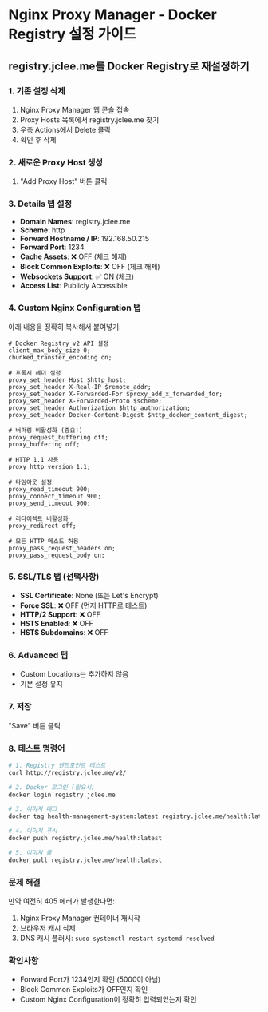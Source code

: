 # Nginx Proxy Manager - Docker Registry 설정 가이드

## registry.jclee.me를 Docker Registry로 재설정하기

### 1. 기존 설정 삭제
1. Nginx Proxy Manager 웹 콘솔 접속
2. Proxy Hosts 목록에서 registry.jclee.me 찾기
3. 우측 Actions에서 Delete 클릭
4. 확인 후 삭제

### 2. 새로운 Proxy Host 생성
1. "Add Proxy Host" 버튼 클릭

### 3. Details 탭 설정
- **Domain Names**: registry.jclee.me
- **Scheme**: http
- **Forward Hostname / IP**: 192.168.50.215
- **Forward Port**: 1234
- **Cache Assets**: ❌ OFF (체크 해제)
- **Block Common Exploits**: ❌ OFF (체크 해제)
- **Websockets Support**: ✅ ON (체크)
- **Access List**: Publicly Accessible

### 4. Custom Nginx Configuration 탭
아래 내용을 정확히 복사해서 붙여넣기:

```nginx
# Docker Registry v2 API 설정
client_max_body_size 0;
chunked_transfer_encoding on;

# 프록시 헤더 설정
proxy_set_header Host $http_host;
proxy_set_header X-Real-IP $remote_addr;
proxy_set_header X-Forwarded-For $proxy_add_x_forwarded_for;
proxy_set_header X-Forwarded-Proto $scheme;
proxy_set_header Authorization $http_authorization;
proxy_set_header Docker-Content-Digest $http_docker_content_digest;

# 버퍼링 비활성화 (중요!)
proxy_request_buffering off;
proxy_buffering off;

# HTTP 1.1 사용
proxy_http_version 1.1;

# 타임아웃 설정
proxy_read_timeout 900;
proxy_connect_timeout 900;
proxy_send_timeout 900;

# 리다이렉트 비활성화
proxy_redirect off;

# 모든 HTTP 메소드 허용
proxy_pass_request_headers on;
proxy_pass_request_body on;
```

### 5. SSL/TLS 탭 (선택사항)
- **SSL Certificate**: None (또는 Let's Encrypt)
- **Force SSL**: ❌ OFF (먼저 HTTP로 테스트)
- **HTTP/2 Support**: ❌ OFF
- **HSTS Enabled**: ❌ OFF
- **HSTS Subdomains**: ❌ OFF

### 6. Advanced 탭
- Custom Locations는 추가하지 않음
- 기본 설정 유지

### 7. 저장
"Save" 버튼 클릭

### 8. 테스트 명령어
```bash
# 1. Registry 엔드포인트 테스트
curl http://registry.jclee.me/v2/

# 2. Docker 로그인 (필요시)
docker login registry.jclee.me

# 3. 이미지 태그
docker tag health-management-system:latest registry.jclee.me/health:latest

# 4. 이미지 푸시
docker push registry.jclee.me/health:latest

# 5. 이미지 풀
docker pull registry.jclee.me/health:latest
```

### 문제 해결
만약 여전히 405 에러가 발생한다면:
1. Nginx Proxy Manager 컨테이너 재시작
2. 브라우저 캐시 삭제
3. DNS 캐시 플러시: `sudo systemctl restart systemd-resolved`

### 확인사항
- Forward Port가 1234인지 확인 (5000이 아님)
- Block Common Exploits가 OFF인지 확인
- Custom Nginx Configuration이 정확히 입력되었는지 확인